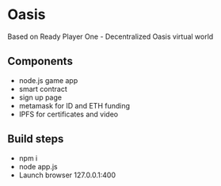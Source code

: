 # Oasis
Based on Ready Player One - Decentralized Oasis virtual world

## Components
- node.js game app
- smart contract
- sign up page
- metamask for ID and ETH funding
- IPFS for certificates and video

## Build steps
- npm i
- node app.js
- Launch browser 127.0.0.1:400

